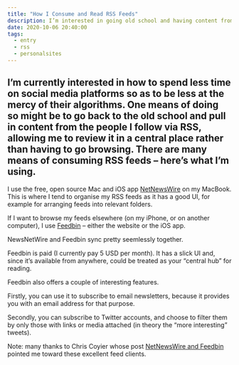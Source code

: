 ```yaml
---
title: "How I Consume and Read RSS Feeds"
description: I’m interested in going old school and having content from people I follow brought to me, and into one place
date: 2020-10-06 20:40:00
tags:
  - entry
  - rss
  - personalsites
---
```

I’m currently interested in how to spend less time on social media platforms so as to be less at the mercy of their algorithms. One means of doing so might be to go back to the old school and pull in content from the people I follow via RSS, allowing me to review it in a central place rather than having to go browsing. There are many means of consuming RSS feeds – here’s what I’m using.
---

I use the free, open source Mac and iOS app [NetNewsWire](https://ranchero.com/netnewswire/) on my MacBook. This is where I tend to organise my RSS feeds as it has a good UI, for example for arranging feeds into relevant folders.

If I want to browse my feeds elsewhere (on my iPhone, or on another computer), I use [Feedbin](https://feedbin.com/) – either the website or the iOS app.

NewsNetWire and Feedbin sync pretty seemlessly together. 

Feedbin is paid (I currently pay 5 USD per month). It has a slick UI and, since it’s available from anywhere, could be treated as your “central hub” for reading. 

Feedbin also offers a couple of interesting features.

Firstly, you can use it to subscribe to email newsletters, because it provides you with an email address for that purpose.

Secondly, you can subscribe to Twitter accounts, and choose to filter them by only those with links or media attached (in theory the “more interesting” tweets).

Note: many thanks to Chris Coyier whose post [NetNewsWire and Feedbin](https://css-tricks.com/netnewswire-and-feedbin/) pointed me toward these excellent feed clients.
